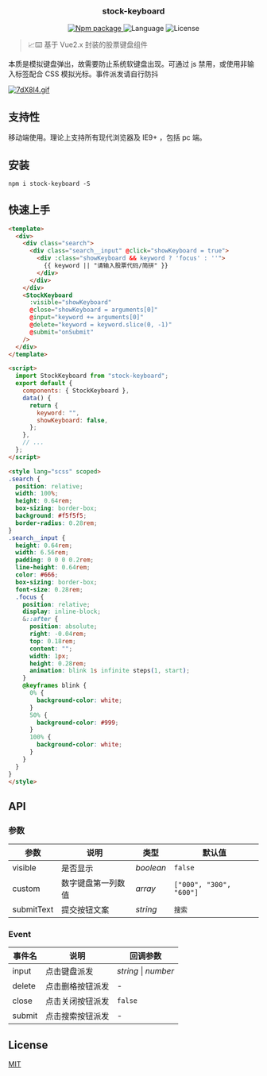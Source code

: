 <h3 align="center">stock-keyboard</h3>

<p align="center">
  <a href="https://www.npmjs.org/package/stock-keyboard">
    <img src="https://img.shields.io/npm/v/stock-keyboard.svg" alt="Npm package">
  </a>
  <a>
    <img src="https://img.shields.io/badge/language-javascript-yellow.svg" alt="Language">
  </a>
  <a>
    <img src="https://img.shields.io/badge/license-MIT-000000.svg" alt="License">
  </a>
</p>

> 📈⌨️ 基于 Vue2.x 封装的股票键盘组件

本质是模拟键盘弹出，故需要防止系统软键盘出现。可通过 js 禁用，或使用非输入标签配合 CSS 模拟光标。事件派发请自行防抖

[![7dX8l4.gif](https://s4.ax1x.com/2022/01/18/7dX8l4.gif)](https://imgtu.com/i/7dX8l4)

## 支持性

移动端使用。理论上支持所有现代浏览器及 IE9+ ，包括 pc 端。

## 安装

```
npm i stock-keyboard -S
```

## 快速上手

```html
<template>
  <div>
    <div class="search">
      <div class="search__input" @click="showKeyboard = true">
        <div :class="showKeyboard && keyword ? 'focus' : ''">
          {{ keyword || "请输入股票代码/简拼" }}
        </div>
      </div>
    </div>
    <StockKeyboard
      :visible="showKeyboard"
      @close="showKeyboard = arguments[0]"
      @input="keyword += arguments[0]"
      @delete="keyword = keyword.slice(0, -1)"
      @submit="onSubmit"
    />
  </div>
</template>

<script>
  import StockKeyboard from "stock-keyboard";
  export default {
    components: { StockKeyboard },
    data() {
      return {
        keyword: "",
        showKeyboard: false,
      };
    },
    // ...
  };
</script>

<style lang="scss" scoped>
.search {
  position: relative;
  width: 100%;
  height: 0.64rem;
  box-sizing: border-box;
  background: #f5f5f5;
  border-radius: 0.28rem;
}
.search__input {
  height: 0.64rem;
  width: 6.56rem;
  padding: 0 0 0 0.2rem;
  line-height: 0.64rem;
  color: #666;
  box-sizing: border-box;
  font-size: 0.28rem;
  .focus {
    position: relative;
    display: inline-block;
    &::after {
      position: absolute;
      right: -0.04rem;
      top: 0.18rem;
      content: "";
      width: 1px;
      height: 0.28rem;
      animation: blink 1s infinite steps(1, start);
    }
    @keyframes blink {
      0% {
        background-color: white;
      }
      50% {
        background-color: #999;
      }
      100% {
        background-color: white;
      }
    }
  }
}
</style>
```

## API

### 参数

| 参数       | 说明               | 类型      | 默认值                  |
| ---------- | ------------------ | --------- | ----------------------- |
| visible    | 是否显示           | _boolean_ | `false`                 |
| custom     | 数字键盘第一列数值 | _array_   | `["000", "300", "600"]` |
| submitText | 提交按钮文案       | _string_  | `搜索`                  |

### Event

| 事件名 | 说明             | 回调参数             |
| ------ | ---------------- | -------------------- |
| input  | 点击键盘派发     | _string_ \| _number_ |
| delete | 点击删格按钮派发 | -                    |
| close  | 点击关闭按钮派发 | `false`              |
| submit | 点击搜索按钮派发 | -                    |

## License

[MIT](http://opensource.org/licenses/MIT)
